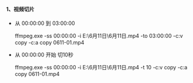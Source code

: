 #### 1、视频切片

- 从 00:00:00 到 03:00:00 

	ffmpeg.exe -ss 00:00:00 -i E:\6月11日\6月11日.mp4 -to 03:00:00 -c:v copy -c:a copy 0611-01.mp4

- 从 00:00:00 开始 切10秒

	ffmpeg.exe -ss 00:00:00 -i E:\6月11日\6月11日.mp4 -t 10 -c:v copy -c:a copy 0611-01.mp4
